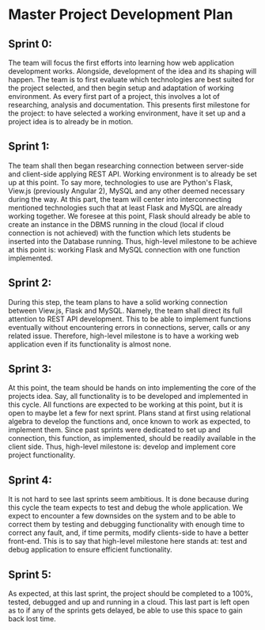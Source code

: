 # Master Project Development Plan

## Sprint 0:
  The team will focus the first efforts into learning how web application development works. Alongside, development of the idea and its shaping will happen. The team is to first evaluate which technologies are best suited for the project selected, and then begin setup and adaptation of working environment. As every first part of a project, this involves a lot of researching, analysis and documentation. This presents first milestone for the project: to have selected a working environment, have it set up and a project idea is to already be in motion.

## Sprint 1:
  The team shall then began researching connection between server-side and client-side applying REST API. Working environment is to already be set up at this point. To say more, technologies to use are Python&#39;s Flask, View.js (previously Angular 2), MySQL and any other deemed necessary during the way. At this part, the team will center into interconnecting mentioned technologies such that at least Flask and MySQL are already working together. We foresee at this point, Flask should already be able to create an instance in the DBMS running in the cloud (local if cloud connection is not achieved) with the function which lets students be inserted into the Database running. Thus, high-level milestone to be achieve at this point is: working Flask and MySQL connection with one function implemented.

## Sprint 2:
  During this step, the team plans to have a solid working connection between View.js, Flask and MySQL. Namely, the team shall direct its full attention to REST API development. This to be able to implement functions eventually without encountering errors in connections, server, calls or any related issue. Therefore, high-level milestone is to have a working web application even if its functionality is almost none.

## Sprint 3:
  At this point, the team should be hands on into implementing the core of the projects idea. Say, all functionality is to be developed and implemented in this cycle. All functions are expected to be working at this point, but it is open to maybe let a few for next sprint. Plans stand at first using relational algebra to develop the functions and, once known to work as expected, to implement them. Since past sprints were dedicated to set up and connection, this function, as implemented, should be readily available in the client side. Thus, high-level milestone is: develop and implement core project functionality.

## Sprint 4:
  It is not hard to see last sprints seem ambitious. It is done because during this cycle the team expects to test and debug the whole application. We expect to encounter a few downsides on the system and to be able to correct them by testing and debugging functionality with enough time to correct any fault, and, if time permits, modify clients-side to have a better front-end. This is to say that high-level milestone here stands at: test and debug application to ensure efficient functionality.

## Sprint 5:
  As expected, at this last sprint, the project should be completed to a 100%, tested, debugged and up and running in a cloud. This last part is left open as to if any of the sprints gets delayed, be able to use this space to gain back lost time.
